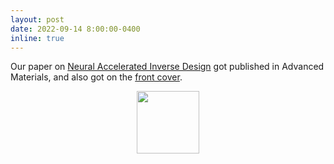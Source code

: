 ```yaml
---
layout: post
date: 2022-09-14 8:00:00-0400
inline: true
---
```


Our paper on [Neural Accelerated Inverse Design](https://onlinelibrary.wiley.com/doi/abs/10.1002/adma.202206238) got published in Advanced Materials, and also got on the [front cover](https://onlinelibrary.wiley.com/doi/10.1002/adma.202270287).

<div class="row mt-3" style="text-align:center;">
    <div class="col-sm mt-3 mt-md-0">
        <img class="img-fluid rounded z-depth-1" width="100" src="{{ site.baseurl }}/assets/img/cover-adma202270287.jpg">
    </div>
</div>
